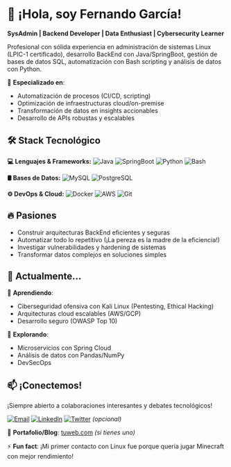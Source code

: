 # 👋 ¡Hola, soy Fernando García! 

**SysAdmin | Backend Developer | Data Enthusiast | Cybersecurity Learner**

Profesional con sólida experiencia en administración de sistemas Linux (LPIC-1 certificado), desarrollo BackEnd con Java/SpringBoot, gestión de bases de datos SQL, automatización con Bash scripting y análisis de datos con Python. 

🔧 **Especializado en**: 
- Automatización de procesos (CI/CD, scripting)
- Optimización de infraestructuras cloud/on-premise
- Transformación de datos en insights accionables
- Desarrollo de APIs robustas y escalables

## 🛠 Stack Tecnológico

**💻 Lenguajes & Frameworks:**
![Java](https://img.shields.io/badge/Java-ED8B00?style=flat&logo=openjdk&logoColor=white)
![SpringBoot](https://img.shields.io/badge/Spring_Boot-6DB33F?style=flat&logo=spring&logoColor=white)
![Python](https://img.shields.io/badge/Python-3776AB?style=flat&logo=python&logoColor=white)
![Bash](https://img.shields.io/badge/Bash-4EAA25?style=flat&logo=gnu-bash&logoColor=white)

**🛢 Bases de Datos:**
![MySQL](https://img.shields.io/badge/MySQL-4479A1?style=flat&logo=mysql&logoColor=white)
![PostgreSQL](https://img.shields.io/badge/PostgreSQL-4169E1?style=flat&logo=postgresql&logoColor=white)

**⚙️ DevOps & Cloud:**
![Docker](https://img.shields.io/badge/Docker-2496ED?style=flat&logo=docker&logoColor=white)
![AWS](https://img.shields.io/badge/AWS-232F3E?style=flat&logo=amazon-aws&logoColor=white)
![Git](https://img.shields.io/badge/Git-F05032?style=flat&logo=git&logoColor=white)

## 🔥 Pasiones

- Construir arquitecturas BackEnd eficientes y seguras
- Automatizar todo lo repetitivo (¡La pereza es la madre de la eficiencia!)
- Investigar vulnerabilidades y hardening de sistemas
- Transformar datos complejos en soluciones simples

## 🚀 Actualmente...

🌱 **Aprendiendo**: 
- Ciberseguridad ofensiva con Kali Linux (Pentesting, Ethical Hacking)
- Arquitecturas cloud escalables (AWS/GCP)
- Desarrollo seguro (OWASP Top 10)

🔭 **Explorando**: 
- Microservicios con Spring Cloud
- Análisis de datos con Pandas/NumPy
- DevSecOps

## 📫 ¡Conectemos!

¡Siempre abierto a colaboraciones interesantes y debates tecnológicos! 

[![Email](https://img.shields.io/badge/-lazaro13251@gmail.com-D14836?style=flat&logo=gmail&logoColor=white)](mailto:lazaro13251@gmail.com)
[![LinkedIn](https://img.shields.io/badge/-Fernando_García-0077B5?style=flat&logo=linkedin&logoColor=white)](https://www.linkedin.com/in/fernando-garcia-lazaro/)
[![Twitter](https://img.shields.io/badge/-@tuhandle-1DA1F2?style=flat&logo=twitter&logoColor=white)](https://twitter.com/tuhandle) *(opcional)*

📌 **Portafolio/Blog**: [tuweb.com]() *(si tienes uno)*

⚡ **Fun fact**: ¡Mi primer contacto con Linux fue porque quería jugar Minecraft con mejor rendimiento!
